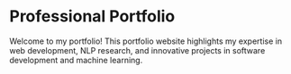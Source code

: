 # Professional Portfolio

Welcome to my portfolio! This portfolio website highlights my expertise in web development, NLP research, and innovative projects in software development and machine learning.
